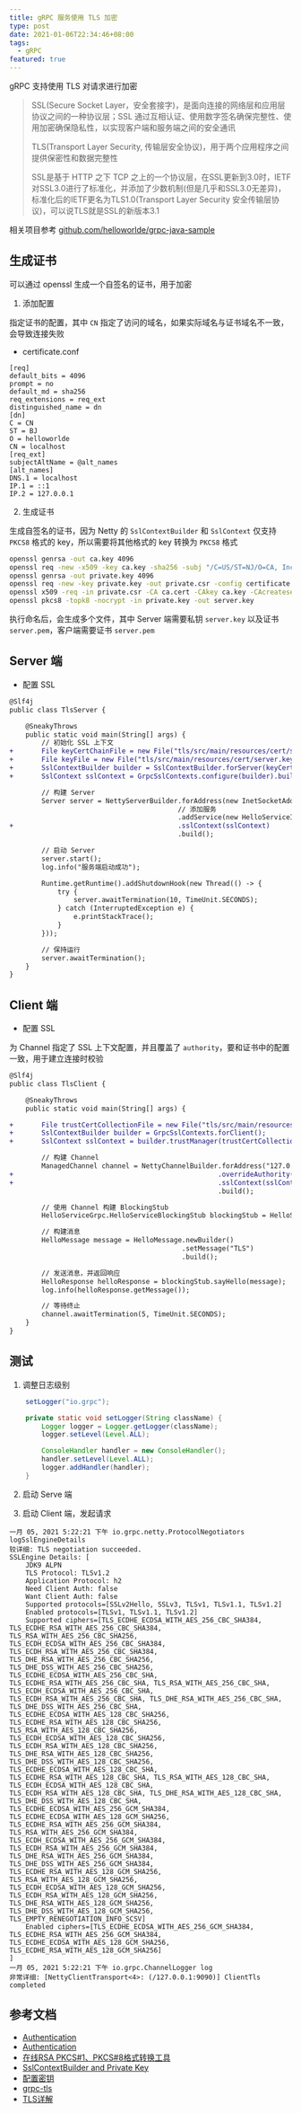 ```yaml
---
title: gRPC 服务使用 TLS 加密
type: post
date: 2021-01-06T22:34:46+08:00
tags:
  - gRPC
featured: true
---
```


gRPC 支持使用 TLS 对请求进行加密

> SSL(Secure Socket Layer，安全套接字)，是面向连接的网络层和应用层协议之间的一种协议层；SSL 通过互相认证、使用数字签名确保完整性、使用加密确保隐私性，以实现客户端和服务端之间的安全通讯
>
> TLS(Transport Layer Security, 传输层安全协议)，用于两个应用程序之间提供保密性和数据完整性
>
> SSL是基于 HTTP 之下 TCP 之上的一个协议层，在SSL更新到3.0时，IETF对SSL3.0进行了标准化，并添加了少数机制(但是几乎和SSL3.0无差异)，标准化后的IETF更名为TLS1.0(Transport Layer Security 安全传输层协议)，可以说TLS就是SSL的新版本3.1

相关项目参考 [github.com/helloworlde/grpc-java-sample](https://github.com/helloworlde/grpc-java-sample)

## 生成证书

可以通过 openssl 生成一个自签名的证书，用于加密

1. 添加配置

指定证书的配置，其中 `CN` 指定了访问的域名，如果实际域名与证书域名不一致，会导致连接失败

- certificate.conf

```
[req]
default_bits = 4096
prompt = no
default_md = sha256
req_extensions = req_ext
distinguished_name = dn
[dn]
C = CN
ST = BJ
O = helloworlde
CN = localhost
[req_ext]
subjectAltName = @alt_names
[alt_names]
DNS.1 = localhost
IP.1 = ::1
IP.2 = 127.0.0.1
```

2. 生成证书

生成自签名的证书，因为 Netty 的 `SslContextBuilder` 和 `SslContext` 仅支持 `PKCS8` 格式的 key，所以需要将其他格式的 key 转换为 `PKCS8` 格式

```bash
openssl genrsa -out ca.key 4096
openssl req -new -x509 -key ca.key -sha256 -subj "/C=US/ST=NJ/O=CA, Inc." -days 3650 -out ca.cert
openssl genrsa -out private.key 4096
openssl req -new -key private.key -out private.csr -config certificate.conf
openssl x509 -req -in private.csr -CA ca.cert -CAkey ca.key -CAcreateserial -out server.pem -days 3650 -sha256 -extfile certificate.conf -extensions req_ext
openssl pkcs8 -topk8 -nocrypt -in private.key -out server.key
```

执行命名后，会生成多个文件，其中 Server 端需要私钥 `server.key` 以及证书 `server.pem`，客户端需要证书 `server.pem`

## Server 端

- 配置 SSL

```diff
@Slf4j
public class TlsServer {

    @SneakyThrows
    public static void main(String[] args) {
        // 初始化 SSL 上下文
+       File keyCertChainFile = new File("tls/src/main/resources/cert/server.pem");
+       File keyFile = new File("tls/src/main/resources/cert/server.key");
+       SslContextBuilder builder = SslContextBuilder.forServer(keyCertChainFile, keyFile);
+       SslContext sslContext = GrpcSslContexts.configure(builder).build();

        // 构建 Server
        Server server = NettyServerBuilder.forAddress(new InetSocketAddress(9090))
                                          // 添加服务
                                          .addService(new HelloServiceImpl())
+                                         .sslContext(sslContext)
                                          .build();

        // 启动 Server
        server.start();
        log.info("服务端启动成功");

        Runtime.getRuntime().addShutdownHook(new Thread(() -> {
            try {
                server.awaitTermination(10, TimeUnit.SECONDS);
            } catch (InterruptedException e) {
                e.printStackTrace();
            }
        }));

        // 保持运行
        server.awaitTermination();
    }
}
```

## Client 端

- 配置 SSL

为 Channel 指定了 SSL 上下文配置，并且覆盖了 `authority`，要和证书中的配置一致，用于建立连接时校验

```diff
@Slf4j
public class TlsClient {

    @SneakyThrows
    public static void main(String[] args) {

+       File trustCertCollectionFile = new File("tls/src/main/resources/cert/server.pem");
+       SslContextBuilder builder = GrpcSslContexts.forClient();
+       SslContext sslContext = builder.trustManager(trustCertCollectionFile).build();

        // 构建 Channel
        ManagedChannel channel = NettyChannelBuilder.forAddress("127.0.0.1", 9090)
+                                                   .overrideAuthority("localhost")
+                                                   .sslContext(sslContext)
                                                    .build();

        // 使用 Channel 构建 BlockingStub
        HelloServiceGrpc.HelloServiceBlockingStub blockingStub = HelloServiceGrpc.newBlockingStub(channel);

        // 构建消息
        HelloMessage message = HelloMessage.newBuilder()
                                           .setMessage("TLS")
                                           .build();

        // 发送消息，并返回响应
        HelloResponse helloResponse = blockingStub.sayHello(message);
        log.info(helloResponse.getMessage());

        // 等待终止
        channel.awaitTermination(5, TimeUnit.SECONDS);
    }
}
```

## 测试

1. 调整日志级别

```java
    setLogger("io.grpc");

    private static void setLogger(String className) {
        Logger logger = Logger.getLogger(className);
        logger.setLevel(Level.ALL);

        ConsoleHandler handler = new ConsoleHandler();
        handler.setLevel(Level.ALL);
        logger.addHandler(handler);
    }
```

2. 启动 Serve 端

3. 启动 Client 端，发起请求

```
一月 05, 2021 5:22:21 下午 io.grpc.netty.ProtocolNegotiators logSslEngineDetails
较详细: TLS negotiation succeeded.
SSLEngine Details: [
    JDK9 ALPN
    TLS Protocol: TLSv1.2
    Application Protocol: h2
    Need Client Auth: false
    Want Client Auth: false
    Supported protocols=[SSLv2Hello, SSLv3, TLSv1, TLSv1.1, TLSv1.2]
    Enabled protocols=[TLSv1, TLSv1.1, TLSv1.2]
    Supported ciphers=[TLS_ECDHE_ECDSA_WITH_AES_256_CBC_SHA384, TLS_ECDHE_RSA_WITH_AES_256_CBC_SHA384, TLS_RSA_WITH_AES_256_CBC_SHA256, TLS_ECDH_ECDSA_WITH_AES_256_CBC_SHA384, TLS_ECDH_RSA_WITH_AES_256_CBC_SHA384, TLS_DHE_RSA_WITH_AES_256_CBC_SHA256, TLS_DHE_DSS_WITH_AES_256_CBC_SHA256, TLS_ECDHE_ECDSA_WITH_AES_256_CBC_SHA, TLS_ECDHE_RSA_WITH_AES_256_CBC_SHA, TLS_RSA_WITH_AES_256_CBC_SHA, TLS_ECDH_ECDSA_WITH_AES_256_CBC_SHA, TLS_ECDH_RSA_WITH_AES_256_CBC_SHA, TLS_DHE_RSA_WITH_AES_256_CBC_SHA, TLS_DHE_DSS_WITH_AES_256_CBC_SHA, TLS_ECDHE_ECDSA_WITH_AES_128_CBC_SHA256, TLS_ECDHE_RSA_WITH_AES_128_CBC_SHA256, TLS_RSA_WITH_AES_128_CBC_SHA256, TLS_ECDH_ECDSA_WITH_AES_128_CBC_SHA256, TLS_ECDH_RSA_WITH_AES_128_CBC_SHA256, TLS_DHE_RSA_WITH_AES_128_CBC_SHA256, TLS_DHE_DSS_WITH_AES_128_CBC_SHA256, TLS_ECDHE_ECDSA_WITH_AES_128_CBC_SHA, TLS_ECDHE_RSA_WITH_AES_128_CBC_SHA, TLS_RSA_WITH_AES_128_CBC_SHA, TLS_ECDH_ECDSA_WITH_AES_128_CBC_SHA, TLS_ECDH_RSA_WITH_AES_128_CBC_SHA, TLS_DHE_RSA_WITH_AES_128_CBC_SHA, TLS_DHE_DSS_WITH_AES_128_CBC_SHA, TLS_ECDHE_ECDSA_WITH_AES_256_GCM_SHA384, TLS_ECDHE_ECDSA_WITH_AES_128_GCM_SHA256, TLS_ECDHE_RSA_WITH_AES_256_GCM_SHA384, TLS_RSA_WITH_AES_256_GCM_SHA384, TLS_ECDH_ECDSA_WITH_AES_256_GCM_SHA384, TLS_ECDH_RSA_WITH_AES_256_GCM_SHA384, TLS_DHE_RSA_WITH_AES_256_GCM_SHA384, TLS_DHE_DSS_WITH_AES_256_GCM_SHA384, TLS_ECDHE_RSA_WITH_AES_128_GCM_SHA256, TLS_RSA_WITH_AES_128_GCM_SHA256, TLS_ECDH_ECDSA_WITH_AES_128_GCM_SHA256, TLS_ECDH_RSA_WITH_AES_128_GCM_SHA256, TLS_DHE_RSA_WITH_AES_128_GCM_SHA256, TLS_DHE_DSS_WITH_AES_128_GCM_SHA256, TLS_EMPTY_RENEGOTIATION_INFO_SCSV]
    Enabled ciphers=[TLS_ECDHE_ECDSA_WITH_AES_256_GCM_SHA384, TLS_ECDHE_RSA_WITH_AES_256_GCM_SHA384, TLS_ECDHE_ECDSA_WITH_AES_128_GCM_SHA256, TLS_ECDHE_RSA_WITH_AES_128_GCM_SHA256]
]
一月 05, 2021 5:22:21 下午 io.grpc.ChannelLogger log
非常详细: [NettyClientTransport<4>: (/127.0.0.1:9090)] ClientTls completed
```

## 参考文档

- [Authentication](https://grpc.io/docs/guides/auth/)
- [Authentication](https://github.com/grpc/grpc-java/blob/master/SECURITY.md)
- [在线RSA PKCS#1、PKCS#8格式转换工具](http://www.metools.info/code/c84.html)
- [SslContextBuilder and Private Key](https://netty.io/wiki/sslcontextbuilder-and-private-key.html)
- [配置密钥](https://opendocs.alipay.com/open/common/104740)
- [grpc-tls](https://github.com/nleiva/grpc-tls)
- [TLS详解](https://www.jianshu.com/p/1fc7130eb2c2)
